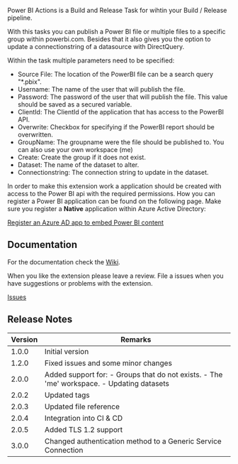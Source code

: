 Power BI Actions is a Build and Release Task for wihtin your Build / Release pipeline.

With this tasks you can publish a Power BI file or multiple files to a specific group within powerbi.com. Besides that it also gives you the option to update a connectionstring of a datasource with DirectQuery.

Within the task multiple parameters need to be specified:
* Source File: The location of the PowerBI file can be a search query "*.pbix".
* Username: The name of the user that will publish the file.
* Password: The password of the user that will publish the file. This value should be saved as a secured variable.
* ClientId: The ClientId of the application that has access to the PowerBI API.
* Overwrite: Checkbox for specifying if the PowerBI report should be overwritten.
* GroupName: The groupname were the file should be published to. You can also use your own workspace (me)
* Create: Create the group if it does not exist. 
* Dataset: The name of the dataset to alter.
* Connectionstring: The connection string to update in the dataset.

In order to make this extension work a application should be created with access to the Power BI api with the required permissions. How you can register a Power BI application can be found on the following page. Make sure you register a **Native** application within Azure Active Directory:

[Register an Azure AD app to embed Power BI content](https://docs.microsoft.com/en-us/power-bi/developer/register-app)

## Documentation

For the documentation check the [Wiki](https://github.com/MaikvanderGaag/msft-extensions/wiki).

When you like the extension please leave a review. File a issues when you have suggestions or problems with the extension.

[Issues](https://github.com/MaikvanderGaag/msft-extensions/issues)

## Release Notes

| Version | Remarks                             |  
|---------|-------------------------------------|
| 1.0.0   | Initial version                     |
| 1.2.0   | Fixed issues and some minor changes |
| 2.0.0   | Added support for: - Groups that do not exists. - The 'me' workspace. - Updating datasets |
| 2.0.2   | Updated tags |
| 2.0.3   | Updated file reference |
| 2.0.4   | Integration into CI & CD |
| 2.0.5   | Added TLS 1.2 support  |
| 3.0.0   | Changed authentication method to a Generic Service Connection |
